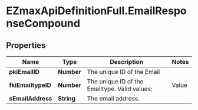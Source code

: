 # EZmaxApiDefinitionFull.EmailResponseCompound

## Properties

Name | Type | Description | Notes
------------ | ------------- | ------------- | -------------
**pkiEmailID** | **Number** | The unique ID of the Email | 
**fkiEmailtypeID** | **Number** | The unique ID of the Emailtype.  Valid values:  |Value|Description| |-|-| |1|Office| |2|Home| | 
**sEmailAddress** | **String** | The email address. | 


